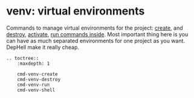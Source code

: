 # **venv**: virtual environments

Commands to manage virtual environments for the project: [create](cmd-venv-create), and [destroy](cmd-venv-destroy), [activate](cmd-venv-shell), [run commands inside](cmd-venv-run). Most important thing here is you can have as much separated environments for one project as you want. DepHell make it really cheap.

```eval_rst
.. toctree::
    :maxdepth: 1

    cmd-venv-create
    cmd-venv-destroy
    cmd-venv-run
    cmd-venv-shell
```
